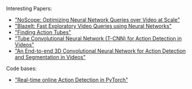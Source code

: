 Interesting Papers:
- ["NoScope: Optimizing Neural Network Queries over Video at Scale"](https://arxiv.org/pdf/1703.02529.pdf)
- ["BlazeIt: Fast Exploratory Video Queries using Neural Networks"](https://arxiv.org/pdf/1805.01046.pdf)
- ["Finding Action Tubes"](https://arxiv.org/pdf/1411.6031.pdf)
- ["Tube Convolutional Neural Network (T-CNN) for Action Detection in Videos"](https://arxiv.org/pdf/1703.10664v2.pdf)
- ["An End-to-end 3D Convolutional Neural Network for Action Detection and Segmentation in Videos"](https://arxiv.org/pdf/1712.01111.pdf)

Code bases:
- ["Real-time online Action Detection in PyTorch"](https://github.com/gurkirt/realtime-action-detection)

